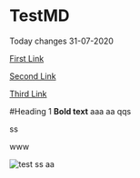 # TestMD
Today changes 31-07-2020 

[First Link](https://www.google.com)

[Second Link](https://www.testaaaaaa.com)

[Third Link](https://www.google.com)

#Heading 1
**Bold text**
aaa
aa
qqs

ss

www

![test](https://github.com/hirenp-waferwire/TestMD/workflows/test/badge.svg)
ss
aa
